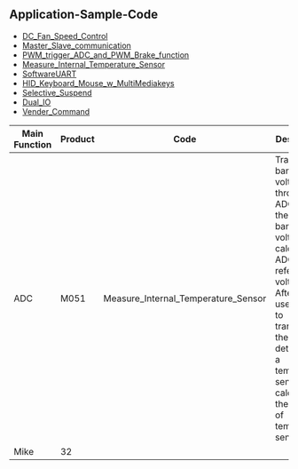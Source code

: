 Application-Sample-Code
-----------------------
- [DC_Fan_Speed_Control](http://www.nuvoton.com/opencms/resource-download.jsp?tp_GUID=EC0120151216133919)
- [Master_Slave_communication](http://www.nuvoton.com/opencms/resource-download.jsp?tp_GUID=EC0120151216134016)
- [PWM_trigger_ADC_and_PWM_Brake_function](http://www.nuvoton.com/opencms/resource-download.jsp?tp_GUID=EC0120151216134105)
- [Measure_Internal_Temperature_Sensor](http://www.nuvoton.com/opencms/resource-download.jsp?tp_GUID=EC0120151216133639)
- [SoftwareUART](http://www.nuvoton.com/opencms/resource-download.jsp?tp_GUID=EC0120151216133807)
- [HID_Keyboard_Mouse_w_MultiMediakeys](http://www.nuvoton.com/opencms/resource-download.jsp?tp_GUID=EC0120151216134204)
- [Selective_Suspend](http://www.nuvoton.com/opencms/resource-download.jsp?tp_GUID=EC0120151216134257)
- [Dual_IO](http://www.nuvoton.com/opencms/resource-download.jsp?tp_GUID=EC0120151216134343)
- [Vender_Command](http://www.nuvoton.com/opencms/resource-download.jsp?tp_GUID=EC0120151216134432)


| Main Function | Product  | Code | Description |
| ------------- | -------- | ---- | ----------- |
|      ADC      |    M051  | Measure_Internal_Temperature_Sensor | Transform band-gap voltage through ADC7, and then use band-gap voltage to calculate ADC reference voltage. After that, use ADC7 to transform the value detected by a temperature sensor to calculate the voltage of temperature sensor. |
| Mike       |  32 |
